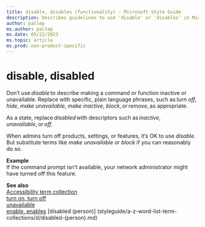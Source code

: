 ```yaml
---
title: disable, disables (functionality) - Microsoft Style Guide
description: Describes guidelines to use 'disable' or 'disables' in Microsoft documents, including instances where this word is appropriate or allowed.
author: pallep
ms.author: pallep
ms.date: 05/22/2023
ms.topic: article
ms.prod: non-product-specific
---
```


# disable, disabled

Don’t use *disable* to describe making a command or function inactive or unavailable. Replace with specific, plain language phrases, such as *turn off*, *hide*, *make unavailable*, *make inactive*, *block*, or *remove*, as appropriate. 

As a state, replace *disabled* with descriptors such as *inactive*, *unavailable*, or *off*. 

When admins turn off products, settings, or features, it’s OK to use *disable*. But substitute terms like *make unavailable* or *block* if you can reasonably do so. 

**Example**   
If the command prompt isn’t available, your network administrator might have turned off this feature.  

**See also**  
[Accessibility term collection](~/a-z-word-list-term-collections/term-collections/accessibility-terms.md)  
[turn on, turn off](~/a-z-word-list-term-collections/t/turn-on-turn-off.md)  
[unavailable](~/a-z-word-list-term-collections/u/unavailable.md)  
[enable, enables](~/a-z-word-list-term-collections/e/enable-enables.md)
[disabled (person)] (styleguide/a-z-word-list-term-collections/d/disabled-(person).md)
